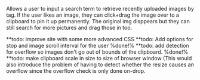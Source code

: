 Allows a user to input a search term to retrieve recently uploaded images by tag. If the user likes an image, they can click+drag the image over to a clipboard to pin it up permanently. The original img disppears but they can still search for more pictures and drag those in too. 

**todo: improve site with some more advanced CSS
**todo: Add options for stop and image scroll interval for the user %done!% 
**todo: add detection for overflow so images don't go out of bounds of the clipboard. %done!% 
**todo: make clipboard scale in size to size of browser window (This would also introduce the problem of having to detect whether the resize causes an overflow since the overflow check is only done on-drop.

